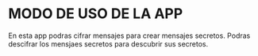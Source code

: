 <h1>MODO DE USO DE LA APP</h1>
<p>En esta app podras cifrar mensajes para crear mensajes secretos. Podras descifrar los mensjaes secretos para descubrir sus secretos.</p>
